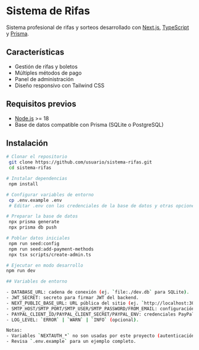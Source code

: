 # Sistema de Rifas

Sistema profesional de rifas y sorteos desarrollado con [Next.js](https://nextjs.org/), [TypeScript](https://www.typescriptlang.org/) y [Prisma](https://www.prisma.io/).

## Características

- Gestión de rifas y boletos
- Múltiples métodos de pago
- Panel de administración
- Diseño responsivo con Tailwind CSS

## Requisitos previos

- [Node.js](https://nodejs.org/) >= 18
- Base de datos compatible con Prisma (SQLite o PostgreSQL)

## Instalación

```bash
# Clonar el repositorio
 git clone https://github.com/usuario/sistema-rifas.git
 cd sistema-rifas

# Instalar dependencias
 npm install

# Configurar variables de entorno
 cp .env.example .env
 # Editar .env con las credenciales de la base de datos y otras opciones

# Preparar la base de datos
 npx prisma generate
 npx prisma db push

# Poblar datos iniciales
 npm run seed:config
 npm run seed:add-payment-methods
 npx tsx scripts/create-admin.ts

# Ejecutar en modo desarrollo
npm run dev

## Variables de entorno

- DATABASE_URL: cadena de conexión (ej. `file:./dev.db` para SQLite).
- JWT_SECRET: secreto para firmar JWT del backend.
- NEXT_PUBLIC_BASE_URL: URL pública del sitio (ej. `http://localhost:3000`).
- SMTP_HOST/SMTP_PORT/SMTP_USER/SMTP_PASSWORD/FROM_EMAIL: configuración SMTP para enviar correos (opcional).
- PAYPAL_CLIENT_ID/PAYPAL_CLIENT_SECRET/PAYPAL_ENV: credenciales PayPal (opcional; `PAYPAL_ENV` = `sandbox` | `live`).
- LOG_LEVEL: `ERROR` | `WARN` | `INFO` (opcional).

Notas:
- Variables `NEXTAUTH_*` no son usadas por este proyecto (autenticación JWT propia).
- Revisa `.env.example` para un ejemplo completo.
